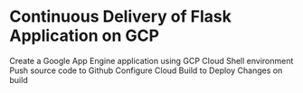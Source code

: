 # Continuous Delivery of Flask Application on GCP


Create a Google App Engine application using GCP Cloud Shell environment
Push source code to Github
Configure Cloud Build to Deploy Changes on build
